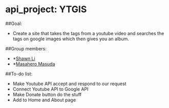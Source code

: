 # api_project: YTGIS

##Goal:
  * Create a site that takes the tags from a youtube video and searches the tags on google images which then gives you an album.

##Group members:
  - *[Shawn Li]("github.com/TyranitarShawn")
  - *[Masahero Masuda]("github.com/Masa13")

##To-do list:
  - Make Youtube API accept and respond to our request
  - Connect Youtube API to Google API
  - Make Donate button do the stuff
  - Add to Home and About page
